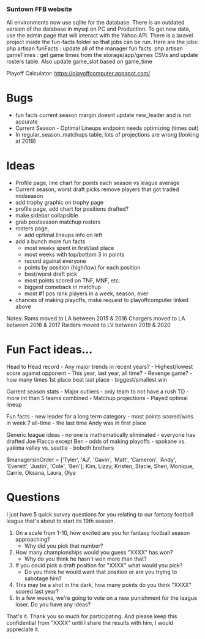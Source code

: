 ### Suntown FFB website

All environments now use sqlite for the database. There is an outdated version of the database in mysql on PC and Production.
To get new data, use the admin page that will interact with the Yahoo API. 
There is a laravel project inside the fun-facts folder so that jobs can be run. Here are the jobs:
php artisan funFacts : update all of the manager fun facts. 
php artisan gameTimes : get game times from the storage/app/games CSVs and update rosters table. Also update game_slot based on game_time

Playoff Calculator: https://playoffcomputer.appspot.com/

# Bugs
- fun facts current season margin doesnt update new_leader and is not accurate
- Current Season - Optimal Lineups endpoint needs optimizing (times out)
- In regular_season_matchups table, lots of projections are wrong (looking at 2019)


# Ideas

- Profile page, line chart for points each season vs league average
- Current season, worst draft picks remove players that got traded midseason
- add trophy graphic on trophy page
- profile page, add chart for positions drafted?
- make sidebar collapsible
- grab postseason matchup rosters
- rosters page,
    - add optimal lineups info on left
- add a bunch more fun facts
    - most weeks spent in first/last place
    - most weeks with top/bottom 3 in points
    - record against everyone
    - points by position (high/low) for each position
    - best/worst draft pick
    - most points scored on TNF, MNF, etc.
    - biggest comeback in matchup
    - most #1 pos rank players in a week, season, ever
- chances of making playoffs, make request to playoffcomputer linked above

Notes:
Rams moved to LA between 2015 & 2016
Chargers moved to LA between 2016 & 2017
Raiders moved to LV between 2019 & 2020


# Fun Fact ideas...

Head to Head record
    - Any major trends in recent years?
    - Highest/lowest score against opponent
        - This year, last year, all time?
    - Revenge game? 
    - how many times 1st place beat last place
    - biggest/smallest win
    
Current season stats
    - Major outliers
        - only team to not have a rush TD
        - more int than 5 teams combined
    - Matchup projections
    - Played optimal lineup

Fun facts
    - new leader for a long term category
    - most points scored/wins in week 7 all-time
    - the last time Andy was in first place

Generic league ideas
    - no one is mathematically eliminated
    - everyone has drafted Joe Flacco except Ben
    - odds of making playoffs
    - spokane vs. yakima valley vs. seattle
    - boboth brothers


$managersInOrder = ['Tyler', 'AJ', 'Gavin', 'Matt', 'Cameron', 'Andy', 'Everett', 'Justin', 'Cole', 'Ben'];
Kim, Lizzy, Kristen, Stacie, Sheri, Monique, Carrie, Oksana, Laura, Olya

# Questions
I just have 5 quick survey questions for you relating to our fantasy football league that's about to start its 19th season.

1. On a scale from 1-10, how excited are you for fantasy football season approaching?
    - Why did you pick that number?
2. How many championships would you guess "XXXX" has won?
    - Why do you think he hasn't won more than that?
3. If you could pick a draft position for "XXXX" what would you pick?
    - Do you think he would want that position or are you trying to sabotage him?
4. This may be a shot in the dark, how many points do you think "XXXX" scored last year?
5. In a few weeks, we're going to vote on a new punishment for the league loser. Do you have any ideas?

That's it. Thank you so much for participating. And please keep this confidential from "XXXX" until I share the results with him, I would appreciate it.

